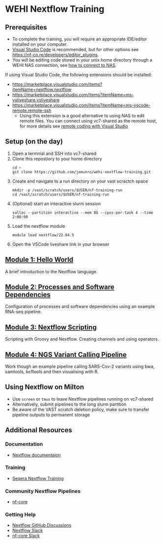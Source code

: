 # WEHI Nextflow Training

## Prerequisites
* To complete the training, you will require an appropriate IDE/editor installed on your computer.
* [Visual Studio Code](https://code.visualstudio.com/) is recommended, but for other options see https://nf-co.re/developers/editor_plugins. 
* You will be editing code stored in your unix home directory through a WEHI NAS connection, see [how to connect to NAS](https://wehieduau.sharepoint.com/sites/rc2/Shared%20Documents/Forms/AllItems.aspx?id=%2Fsites%2Frc2%2FShared%20Documents%2FUsing%20Milton%2Fhow%20to%20connect%20to%20NAS%5FPC%2DMac%5F%20Mar2022%2Epdf&parent=%2Fsites%2Frc2%2FShared%20Documents%2FUsing%20Milton).

If using Visual Studio Code, the following extensions should be installed:
* https://marketplace.visualstudio.com/items?itemName=nextflow.nextflow
* https://marketplace.visualstudio.com/items?itemName=ms-vsliveshare.vsliveshare
* https://marketplace.visualstudio.com/items?itemName=ms-vscode-remote.remote-ssh
    * Using this extension is a good alternative to using NAS to edit remote files.
You can connect using vc7-shared as the remote host, for more details see [remote coding with Visual Studio](https://wehieduau.sharepoint.com/sites/RCPNewsletter/SitePages/June-2022-Issue.aspx#remote-coding-with-visual-studio-code)

## Setup (on the day)
1. Open a termnial and SSH into vc7-shared
1. Clone this repostiory to your home directory
    ```
    cd ~
    git clone https://github.com/jemunro/wehi-nextflow-training.git
    ```
2. Create and navigate to a run directory on your vast scractch space
    ```
    mkdir -p /vast/scratch/users/$USER/nf-training-run
    cd /vast/scratch/users/$USER/nf-training-run
    ```
3. (Optional) start an interactive slurm session
    ```
    salloc --partition interactive --mem 8G --cpus-per-task 4 --time 2:00:00
    ```
4. Load the nextflow module
    ```
    module load nextflow/22.04.5
    ```
5. Open the VSCode liveshare link in your browser


## [Module 1: Hello World](module_1/README.md)
A brief introduction to the Nextflow language.

## [Module 2: Processes and Software Dependencies](module_2/README.md)
Configuration of processes and software dependencies using an example RNA-seq pipeline.

## [Module 3: Nextflow Scripting](module_3/README.md)
Scripting with Groovy and Nextflow. Creating channels and using operators.

## [Module 4: NGS Variant Calling Pipeline](module_4/README.md)
Work though an example pipeline calling SARS-Cov-2 variants using bwa, samtools, bcftools and then visualising with R.

## Using Nextflow on Milton
* Use `screen` or `tmux` to leave Nextflow pipelines running on vc7-shared
* Alternatively, submit pipelines to the long slurm partition
* Be aware of the VAST scratch deletion policy, make sure to transfer pipeline outputs to permanent storage

## Additional Resources
### Documentation
* [Nextflow documentaion](https://www.nextflow.io/docs/latest/basic.html)
### Training
* [Seqera Nextflow Training](https://training.seqera.io/)
### Community Nextflow Pipelines
* [nf-core](https://nf-co.re/) 
### Getting Help
* [Nextflow GitHub Discussions](https://github.com/nextflow-io/nextflow/discussions)
* [Nextflow Slack](https://www.nextflow.io/slack-invite.html)
* [nf-core Slack](https://nf-co.re/join/slack)